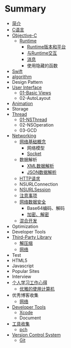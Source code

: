 # Summary

* [简介](README.md)
* [C语言](chapter1.md)
* [Objective-C](02-objective-c.md)
    * [Runtime](runtime.md)
        * [Runtime版本和平台](runtime-versions-and-platforms.md)
        * [与Runtime交互](与runtime交互.md)
        * [消息](消息.md)
        * 使用隐藏的函数
* [Swift](swift.md)
* [algorithm](10-algorithm.md)
* Design Pattern
* [User Interface](03-user-interface.md)
    * [01-Basic Views](sa.md)
    * 02-AutoLayout
* [Animation](05-animation.md)
* Storage
* [Thread](09-thread.md)
    * [01-NSThread](nsthread.md)
    * 02-NSOperation
    * 03-GCD
* [Networking](10-networking.md)
    * [网络基础概念](网络基础概念.md)
        * 网络模型
        * [Socket](socket.md)
    * 数据解析
        * [XML数据解析](xml数据解析.md)
        * [JSON数据解析](json数据解析.md)
    * [HTTP请求](getpost请求.md)
    * NSURLConnection
    * [NSURLSession](nsurlsession.md)
    * [注意事项](注意事项.md)
    * [网络数据安全](网络数据安全.md)
        * Base64编码、解码
        * [加密、解密](加密、解密.md)
    * [混合开发](混合开发.md)
* Optimization
* Developer Tools
* [Third-Party Library](third-party-library.md)
    * [解压缩](解压缩.md)
    * [网络](networking-library.md)
* Test
* HTML5
* Javascript
* Popular Sites
* Interview
* [个人学习工作心得](19-个人学习工作心得.md)
    * [优雅的使用计算机](优雅的使用计算机.md)
* 优秀博客收集
    * [网络](网络.md)
* [Developer Tools](developer-tools.md)
    * [Xcode](xocdel.md)
    * Document
* [工具收集](工具收集.md)
    * [pch](pch.md)
* [Version Control System](version-control-system.md)
    * [Git](git.md)

